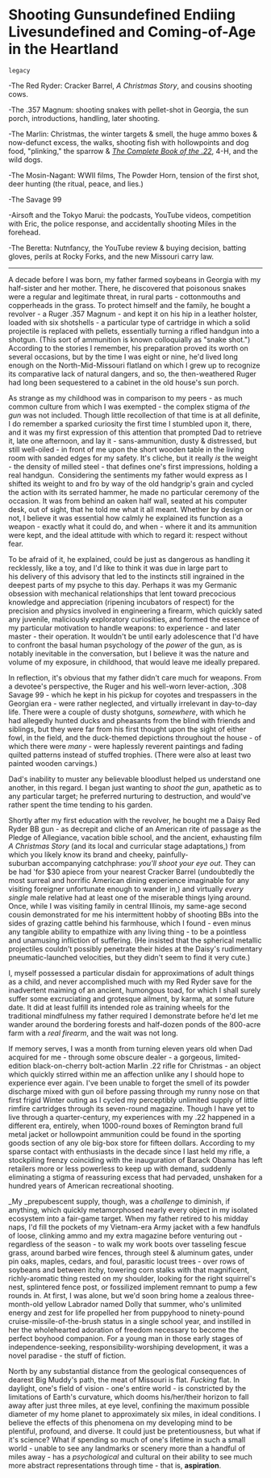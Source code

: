 # Shooting Gunsundefined Endiing Livesundefined and Coming-of-Age in the Heartland

`legacy`

-The Red Ryder: Cracker Barrel, _A Christmas Story_, and cousins shooting cows.

-The .357 Magnum: shooting snakes with pellet-shot in Georgia, the sun porch, introductions, handling, later shooting.

-The Marlin: Christmas, the winter targets & smell, the huge ammo boxes & now-defunct excess, the walks, shooting fish with hollowpoints and dog food, "plinking," the sparrow & _[The Complete Book of the .22](http://www.amazon.com/Complete-Book-22-Worlds-Popular/dp/1592280471/)_, 4-H, and the wild dogs.

-The Mosin-Nagant: WWII films, The Powder Horn, tension of the first shot, deer hunting (the ritual, peace, and lies.)

-The Savage 99

-Airsoft and the Tokyo Marui: the podcasts, YouTube videos, competition with Eric, the police response, and accidentally shooting Miles in the forehead.

-The Beretta: Nutnfancy, the YouTube review & buying decision, batting gloves, perils at Rocky Forks, and the new Missouri carry law.

---

A decade before I was born, my father farmed soybeans in Georgia with my half-sister and her mother. There, he discovered that poisonous snakes were a regular and legitimate threat, in rural parts - cottonmouths and copperheads in the grass. To protect himself and the family, he bought a revolver - a Ruger .357 Magnum - and kept it on his hip in a leather holster, loaded with six shotshells - a particular type of cartridge in which a solid projectile is replaced with pellets, essentially turning a rifled handgun into a shotgun. (This sort of ammunition is known colloquially as "snake shot.") According to the stories I remember, his preparation proved its worth on several occasions, but by the time I was eight or nine, he'd lived long enough on the North-Mid-Missouri flatland on which I grew up to recognize its comparative lack of natural dangers, and so, the then-weathered Ruger had long been sequestered to a cabinet in the old house's sun porch.

As strange as my childhood was in comparison to my peers - as much common culture from which I was exempted - the complex stigma of _the gun_ was not included. Though little recollection of that time is at all definite, I do remember a sparked curiosity the first time I stumbled upon it, there, and it was my first expression of this attention that prompted Dad to retrieve it, late one afternoon, and lay it - sans-ammunition, dusty & distressed, but still well-oiled - in front of me upon the short wooden table in the living room with sanded edges for my safety. It's cliche, but it really _is_ the weight - the density of milled steel - that defines one's first impressions, holding a real handgun.  Considering the sentiments my father would express as I shifted its weight to and fro by way of the old handgrip's grain and cycled the action with its serrated hammer, he made no particular ceremony of the occasion. It was from behind an oaken half wall, seated at his computer desk, out of sight, that he told me what it all meant. Whether by design or not, I believe it was essential how calmly he explained its function as a weapon - exactly what it could do, and when - where it and its ammunition were kept, and the ideal attitude with which to regard it: respect without fear.

To be afraid of it, he explained, could be just as dangerous as handling it recklessly, like a toy, and I'd like to think it was due in large part to his delivery of this advisory that led to the instincts still ingrained in the deepest parts of my psyche to this day. Perhaps it was my Germanic obsession with mechanical relationships that lent toward precocious knowledge and appreciation (ripening incubators of respect) for the precision and physics involved in engineering a firearm, which quickly sated any juvenile, maliciously exploratory curiosities, and formed the essence of my particular motivation to handle weapons: to experience - and later master - their operation. It wouldn't be until early adolescence that I'd have to confront the basal human psychology of the _power_ of the gun, as is notably inevitable in the conversation, but I believe it was the nature and volume of my exposure, in childhood, that would leave me ideally prepared.

In reflection, it's obvious that my father didn't care much for weapons. From a devotee's perspective, the Ruger and his well-worn lever-action, .308 Savage 99 - which he kept in his pickup for coyotes and trespassers in the Georgian era - were rather neglected, and virtually irrelevant in day-to-day life. There were a couple of dusty shotguns, _somewhere_, with which he had allegedly hunted ducks and pheasants from the blind with friends and siblings, but they were far from his first thought upon the sight of either fowl, in the field, and the duck-themed depictions throughout the house - of which there were _many_ - were haplessly reverent paintings and fading quilted patterns instead of stuffed trophies. (There were also at least two painted wooden carvings.)

Dad's inability to muster any believable bloodlust helped us understand one another, in this regard. I began just wanting to _shoot the gun_, apathetic as to any particular target; he preferred nurturing to destruction, and would've rather spent the time tending to his garden.

Shortly after my first education with the revolver, he bought me a Daisy Red Ryder BB gun - as decrepit and cliche of an American rite of passage as the Pledge of Allegiance, vacation bible school, and the ancient, exhausting film _A Christmas Story_ (and its local and curricular stage adaptations,) from which you likely know its brand and cheeky, painfully-suburban accompanying catchphrase: _you'll shoot your eye out_. They can be had 'for $30 apiece from your nearest Cracker Barrel (undoubtedly the most surreal and horrific American dining experience imaginable for any visiting foreigner unfortunate enough to wander in,) and virtually _every single_ male relative had at least one of the miserable things lying around. Once, while I was visiting family in central Illinois, my same-age second cousin demonstrated for me his intermittent hobby of shooting BBs into the sides of grazing cattle behind his farmhouse, which I found - even minus any tangible ability to empathize with any living thing - to be a pointless and unamusing infliction of suffering. (He insisted that the spherical metallic projectiles couldn't possibly penetrate their hides at the Daisy's rudimentary pneumatic-launched velocities, but they didn't seem to find it very cute.)

I, myself possessed a particular disdain for approximations of adult things as a child, and never accomplished much with my Red Ryder save for the inadvertent maiming of an ancient, humongous toad, for which I shall surely suffer some excruciating and grotesque ailment, by karma, at some future date. It did at least fulfill its intended role as training wheels for the traditional mindfulness my father required I demonstrate before he'd let me wander around the bordering forests and half-dozen ponds of the 800-acre farm with a _real firearm_, and the wait was not long.

If memory serves, I was a month from turning eleven years old when Dad acquired for me - through some obscure dealer - a gorgeous, limited-edition black-on-cherry bolt-action Marlin .22 rifle for Christmas - an object which quickly stirred within me an affection unlike any I should hope to experience ever again. I've been unable to forget the smell of its powder discharge mixed with gun oil before passing through my runny nose on that first frigid Winter outing as I cycled my perceptibly unlimited supply of little rimfire cartridges through its seven-round magazine. Though I have yet to live through a quarter-century, my experiences with my .22 happened in a different era, entirely, when 1000-round boxes of Remington brand full metal jacket or hollowpoint ammunition could be found in the sporting goods section of any ole big-box store for fifteen dollars. According to my sparse contact with enthusiasts in the decade since I last held my rifle, a stockpiling frenzy coinciding with the inauguration of Barack Obama has left retailers more or less powerless to keep up with demand, suddenly eliminating a stigma of reassuring excess that had pervaded, unshaken for a hundred years of American recreational shooting.

_My _prepubescent supply, though, was a _challenge_ to diminish, if anything, which quickly metamorphosed nearly every object in my isolated ecosystem into a fair-game target. When my father retired to his midday naps, I'd fill the pockets of my Vietnam-era Army jacket with a few handfuls of loose, clinking ammo and my extra magazine before venturing out - regardless of the season - to walk my work boots over tasseling fescue grass, around barbed wire fences, through steel & aluminum gates, under pin oaks, maples, cedars, and foul, parasitic locust trees - over rows of soybeans and between itchy, towering corn stalks with that magnificent, richly-aromatic thing rested on my shoulder, looking for the right squirrel's nest, splintered fence post, or fossilized implement remnant to pump a few rounds in. At first, I was alone, but we'd soon bring home a zealous three-month-old yellow Labrador named Dolly that summer, who's unlimited energy and zest for life propelled her from puppyhood to ninety-pound cruise-missile-of-the-brush status in a single school year, and instilled in her the wholehearted adoration of freedom necessary to become the perfect boyhood companion. For a young man in those early stages of independence-seeking, responsibility-worshiping development, it was a novel paradise - the stuff of fiction.

North by any substantial distance from the geological consequences of dearest Big Muddy's path, the meat of Missouri is flat. _Fucking_ flat. In daylight, one's field of vision - one's entire world - is constricted by the limitations of Earth's curvature, which dooms his/her/their horizon to fall away after just three miles, at eye level, confining the maximum possible diameter of my home planet to approximately six miles, in ideal conditions. I believe the effects of this phenomena on my developing mind to be plentiful, profound, and diverse. It could just be pretentiousness, but what if it's science? What if spending so much of one's lifetime in such a small world - unable to see any landmarks or scenery more than a handful of miles away - has a _psychological_ and cultural on their ability to see much more abstract representations through time - that is, **aspiration**.
